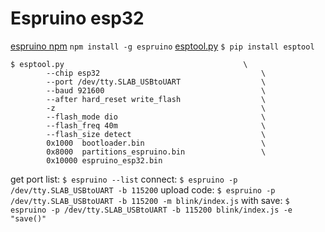 # Espruino esp32

[espruino npm](https://www.npmjs.com/package/espruino)
`
npm install -g espruino
`
[esptool.py](https://github.com/espressif/esptool)
`
$ pip install esptool
`
```
$ esptool.py                                       	\
        --chip esp32                                	\
        --port /dev/tty.SLAB_USBtoUART                  \
        --baud 921600                               	\
        --after hard_reset write_flash                  \
        -z                                          	\
        --flash_mode dio                            	\
        --flash_freq 40m                            	\
        --flash_size detect                         	\
        0x1000  bootloader.bin                      	\
        0x8000  partitions_espruino.bin                 \
        0x10000 espruino_esp32.bin
```

get port list:
`
$ espruino --list
`
connect: 
`
$ espruino -p /dev/tty.SLAB_USBtoUART -b 115200
`
upload code:
`
$ espruino -p /dev/tty.SLAB_USBtoUART -b 115200 -m blink/index.js
`
with save:
`
$ espruino -p /dev/tty.SLAB_USBtoUART -b 115200 blink/index.js -e "save()"
`
